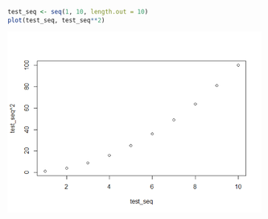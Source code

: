 ``` r
test_seq <- seq(1, 10, length.out = 10)
plot(test_seq, test_seq**2)
```

![](results_covariances_files/figure-markdown_github/unnamed-chunk-1-1.png)
